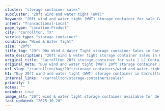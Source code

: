 ```yaml
---
cluster: "storage container sales"
subcluster: "20ft wind and water tight (WWT)"
keyword: "20ft wind and water tight (WWT) storage container for sale Carrollton, TX"
intent: "Transactional-Local"
page_type: "Location-Product"
city: "Carrollton, TX"
service_type: "storage container"
condition: "Wind & Water Tight"
size: "20ft"
title_tag: "20ft O0x Wind & Water Tight storage container Sales in Carrollton | LC Container"
meta_description: "20ft wind & water tight storage container sales in Carrollton. Fast delivery, competitive pricing. Serving storage containers area. Quote ID: JUP. Call (214) 524-4168 for your free quote today."
original_title: "Carrollton 20ft storage container for sale | LC Container"
original_meta: "Buy wind and water tight (WWT) 20ft storage container sale with local delivery in Carrollton, TX. LC Container — local Since 2003. Request a fast quote today."
url_slug: "/carrollton/buy/20ft/storage-containers/wind-and-water-tight-wwt"
h1: "Buy 20ft wind and water tight (WWT) storage container in Carrollton"
internal_links: "/carrollton/storage-containers/sales"
priority: 3
notes: ""
noindex: true
image_alt: "20ft wind & water tight storage container available for delivery in Carrollton"
last_updated: "2025-10-20"
---
```


<!-- TODO: Add unique city/inventory copy, images, and internal links here. -->
